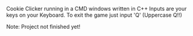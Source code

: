 Cookie Clicker running in a CMD windows written in C++ 
Inputs are your keys on your Keyboard. To exit the game just input 'Q' (Uppercase Q!!)

Note: Project not finished yet!
